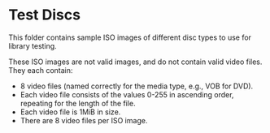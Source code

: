 # Test Discs #
This folder contains sample ISO images of different disc types to use for library testing.

These ISO images are not valid images, and do not contain valid video files. They each contain:
- 8 video files (named correctly for the media type, e.g., VOB for DVD).
- Each video file consists of the values 0-255 in ascending order, repeating for the length of the file.
- Each video file is 1MiB in size.
- There are 8 video files per ISO image.